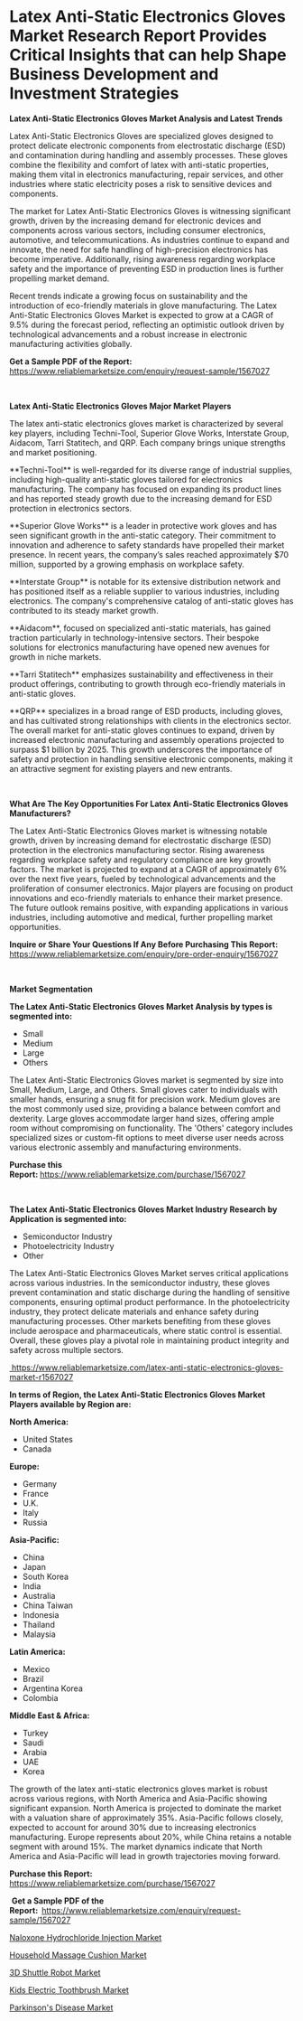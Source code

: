 <p><h1>Latex Anti-Static Electronics Gloves Market Research Report Provides Critical Insights that can help Shape Business Development and Investment Strategies</h1></p><p><strong>Latex Anti-Static Electronics Gloves Market Analysis and Latest Trends</strong></p>
<p><p>Latex Anti-Static Electronics Gloves are specialized gloves designed to protect delicate electronic components from electrostatic discharge (ESD) and contamination during handling and assembly processes. These gloves combine the flexibility and comfort of latex with anti-static properties, making them vital in electronics manufacturing, repair services, and other industries where static electricity poses a risk to sensitive devices and components.</p><p>The market for Latex Anti-Static Electronics Gloves is witnessing significant growth, driven by the increasing demand for electronic devices and components across various sectors, including consumer electronics, automotive, and telecommunications. As industries continue to expand and innovate, the need for safe handling of high-precision electronics has become imperative. Additionally, rising awareness regarding workplace safety and the importance of preventing ESD in production lines is further propelling market demand.</p><p>Recent trends indicate a growing focus on sustainability and the introduction of eco-friendly materials in glove manufacturing. The Latex Anti-Static Electronics Gloves Market is expected to grow at a CAGR of 9.5% during the forecast period, reflecting an optimistic outlook driven by technological advancements and a robust increase in electronic manufacturing activities globally.</p></p>
<p><strong>Get a Sample PDF of the Report:&nbsp;</strong> <a href="https://www.reliablemarketsize.com/enquiry/request-sample/1567027">https://www.reliablemarketsize.com/enquiry/request-sample/1567027</a></p>
<p>&nbsp;</p>
<p><strong>Latex Anti-Static Electronics Gloves Major Market Players</strong></p>
<p><p>The latex anti-static electronics gloves market is characterized by several key players, including Techni-Tool, Superior Glove Works, Interstate Group, Aidacom, Tarri Statitech, and QRP. Each company brings unique strengths and market positioning.</p><p>**Techni-Tool** is well-regarded for its diverse range of industrial supplies, including high-quality anti-static gloves tailored for electronics manufacturing. The company has focused on expanding its product lines and has reported steady growth due to the increasing demand for ESD protection in electronics sectors. </p><p>**Superior Glove Works** is a leader in protective work gloves and has seen significant growth in the anti-static category. Their commitment to innovation and adherence to safety standards have propelled their market presence. In recent years, the company’s sales reached approximately $70 million, supported by a growing emphasis on workplace safety.</p><p>**Interstate Group** is notable for its extensive distribution network and has positioned itself as a reliable supplier to various industries, including electronics. The company's comprehensive catalog of anti-static gloves has contributed to its steady market growth.</p><p>**Aidacom**, focused on specialized anti-static materials, has gained traction particularly in technology-intensive sectors. Their bespoke solutions for electronics manufacturing have opened new avenues for growth in niche markets.</p><p>**Tarri Statitech** emphasizes sustainability and effectiveness in their product offerings, contributing to growth through eco-friendly materials in anti-static gloves.</p><p>**QRP** specializes in a broad range of ESD products, including gloves, and has cultivated strong relationships with clients in the electronics sector. The overall market for anti-static gloves continues to expand, driven by increased electronic manufacturing and assembly operations projected to surpass $1 billion by 2025. This growth underscores the importance of safety and protection in handling sensitive electronic components, making it an attractive segment for existing players and new entrants.</p></p>
<p>&nbsp;</p>
<p><strong>What Are The Key Opportunities For Latex Anti-Static Electronics Gloves Manufacturers?</strong></p>
<p><p>The Latex Anti-Static Electronics Gloves market is witnessing notable growth, driven by increasing demand for electrostatic discharge (ESD) protection in the electronics manufacturing sector. Rising awareness regarding workplace safety and regulatory compliance are key growth factors. The market is projected to expand at a CAGR of approximately 6% over the next five years, fueled by technological advancements and the proliferation of consumer electronics. Major players are focusing on product innovations and eco-friendly materials to enhance their market presence. The future outlook remains positive, with expanding applications in various industries, including automotive and medical, further propelling market opportunities.</p></p>
<p><strong>Inquire or Share Your Questions If Any Before Purchasing This Report:</strong> <a href="https://www.reliablemarketsize.com/enquiry/pre-order-enquiry/1567027">https://www.reliablemarketsize.com/enquiry/pre-order-enquiry/1567027</a></p>
<p>&nbsp;</p>
<p><strong>Market Segmentation</strong></p>
<p><strong>The Latex Anti-Static Electronics Gloves Market Analysis by types is segmented into:</strong></p>
<p><ul><li>Small</li><li>Medium</li><li>Large</li><li>Others</li></ul></p>
<p><p>The Latex Anti-Static Electronics Gloves market is segmented by size into Small, Medium, Large, and Others. Small gloves cater to individuals with smaller hands, ensuring a snug fit for precision work. Medium gloves are the most commonly used size, providing a balance between comfort and dexterity. Large gloves accommodate larger hand sizes, offering ample room without compromising on functionality. The 'Others' category includes specialized sizes or custom-fit options to meet diverse user needs across various electronic assembly and manufacturing environments.</p></p>
<p><strong>Purchase this Report:&nbsp;</strong><a href="https://www.reliablemarketsize.com/purchase/1567027">https://www.reliablemarketsize.com/purchase/1567027</a></p>
<p>&nbsp;</p>
<p><strong>The Latex Anti-Static Electronics Gloves Market Industry Research by Application is segmented into:</strong></p>
<p><ul><li>Semiconductor Industry</li><li>Photoelectricity Industry</li><li>Other</li></ul></p>
<p><p>The Latex Anti-Static Electronics Gloves Market serves critical applications across various industries. In the semiconductor industry, these gloves prevent contamination and static discharge during the handling of sensitive components, ensuring optimal product performance. In the photoelectricity industry, they protect delicate materials and enhance safety during manufacturing processes. Other markets benefiting from these gloves include aerospace and pharmaceuticals, where static control is essential. Overall, these gloves play a pivotal role in maintaining product integrity and safety across multiple sectors.</p></p>
<p><a href="https://www.reliablemarketsize.com/latex-anti-static-electronics-gloves-market-r1567027">&nbsp;https://www.reliablemarketsize.com/latex-anti-static-electronics-gloves-market-r1567027</a></p>
<p><strong>In terms of Region, the Latex Anti-Static Electronics Gloves Market Players available by Region are:</strong></p>
<p>
    <p> <strong> North America: </strong>
        <ul>
            <li>United States</li>
            <li>Canada</li>
        </ul>
        </p> 
    <p> <strong> Europe: </strong>
        <ul>
            <li>Germany</li>
            <li>France</li>
            <li>U.K.</li>
            <li>Italy</li>
            <li>Russia</li>
        </ul>
        </p> 
    <p> <strong> Asia-Pacific: </strong>
        <ul>
            <li>China</li>
            <li>Japan</li>
            <li>South Korea</li>
            <li>India</li>
            <li>Australia</li>
            <li>China Taiwan</li>
            <li>Indonesia</li>
            <li>Thailand</li>
            <li>Malaysia</li>
        </ul>
        </p> 
    <p> <strong> Latin America: </strong>
        <ul>
            <li>Mexico</li>
            <li>Brazil</li>
            <li>Argentina Korea</li>
            <li>Colombia</li>
        </ul>
        </p> 
    <p> <strong> Middle East & Africa: </strong>
        <ul>
            <li>Turkey</li>
            <li>Saudi</li>
            <li>Arabia</li>
            <li>UAE</li>
            <li>Korea</li>
        </ul>
    </p>
    </p>
<p><p>The growth of the latex anti-static electronics gloves market is robust across various regions, with North America and Asia-Pacific showing significant expansion. North America is projected to dominate the market with a valuation share of approximately 35%. Asia-Pacific follows closely, expected to account for around 30% due to increasing electronics manufacturing. Europe represents about 20%, while China retains a notable segment with around 15%. The market dynamics indicate that North America and Asia-Pacific will lead in growth trajectories moving forward.</p></p>
<p><strong>Purchase this Report: </strong><a href="https://www.reliablemarketsize.com/purchase/1567027">https://www.reliablemarketsize.com/purchase/1567027</a></p>
<p>&nbsp;<strong>Get a Sample PDF of the Report:&nbsp;&nbsp;</strong><a href="https://www.reliablemarketsize.com/enquiry/request-sample/1567027">https://www.reliablemarketsize.com/enquiry/request-sample/1567027</a></p>
<p><strong></strong></p>
<p><p><a href="https://www.linkedin.com/pulse/naloxone-hydrochloride-injection-market-size-growth-trends-lbxwe">Naloxone Hydrochloride Injection Market</a></p><p><a href="https://issuu.com/reportprime-2/docs/household-massage-cushion-market-si_4669e36a6571e9">Household Massage Cushion Market</a></p><p><a href="https://medium.com/@loganrew1964/3d-shuttle-robot-market-analysis-report-global-insights-by-region-type-pallet-robot-box-ac33336ea17d?postPublishedType=repub">3D Shuttle Robot Market</a></p><p><a href="https://issuu.com/reportprime-2/docs/kids-electric-toothbrush-market-siz_94419c9c16afcd">Kids Electric Toothbrush Market</a></p><p><a href="https://www.linkedin.com/pulse/market-dynamics-future-trends-global-parkinsons-disease-sector-owxuc">Parkinson's Disease Market</a></p></p>
